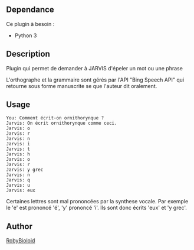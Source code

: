 ## Dependance
Ce plugin à besoin : 
- Python 3

## Description
Plugin qui permet de demander à JARVIS d'épeler un mot ou une phrase

L'orthographe et la grammaire sont gérés par l'API "Bing Speech API" qui retourne sous forme manuscrite se que l'auteur dit oralement.

## Usage
```
You: Comment écrit-on ornithorynque ?
Jarvis: On écrit ornithorynque comme ceci.
Jarvis: o
Jarvis: r
Jarvis: n
Jarvis: i
Jarvis: t
Jarvis: h
Jarvis: o
Jarvis: r
Jarvis: y grec
Jarvis: n
Jarvis: q
Jarvis: u
Jarvis: eux
```

Certaines lettres sont mal prononcées par la synthese vocale.
Par exemple le 'e' est prononcé 'é', 'y' prononcé 'i'.
Ils sont donc écrits 'eux' et 'y grec'.

## Author
[RobyBioloid](https://github.com/RobyBioloid/jarvis-spell)
